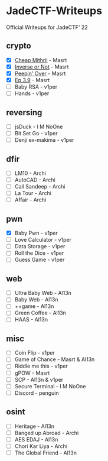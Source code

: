 # JadeCTF-Writeups
Official Writeups for JadeCTF' 22

## crypto

- [x] [Cheap Mithril](/crypto/cheap_mithril) - Masrt
- [x] [Inverse or Not](/crypto/inverse_or_not) - Masrt
- [x] [Peepin' Over](/crypto/peeping_over) - Masrt
- [x] [Ep 3.9](/crypto/ep_3.9) - Masrt
- [ ] Baby RSA - v1per
- [ ] Hands - v1per

## reversing

- [ ] jsDuck - I M NoOne
- [ ] Bit Set Go - v1per
- [ ] Denji ex-makima - v1per

## dfir

- [ ] LM10 - Archi
- [ ] AutoCAD - Archi
- [ ] Call Sandeep - Archi
- [ ] La Tour - Archi
- [ ] Affair - Archi

## pwn

- [x] Baby Pwn - v1per
- [ ] Love Calculator - v1per
- [ ] Data Storage - v1per
- [ ] Roll the Dice - v1per
- [ ] Guess Game - v1per

## web

- [ ] Ultra Baby Web - Al13n
- [ ] Baby Web - Al13n
- [ ] ++game - Al13n
- [ ] Green Coffee - Al13n
- [ ] HAAS - Al13n

## misc

- [ ] Coin Flip - v1per
- [ ] Game of Chance - Masrt & Al13n
- [ ] Riddle me this - v1per
- [ ] gPOW - Masrt
- [ ] SCP - Al13n & v1per
- [ ] Secure Terminal - I M NoOne
- [ ] Discord - penguin

## osint

- [ ] Heritage - Al13n
- [ ] Banged up Abroad - Archi
- [ ] AES EDAJ - Al13n
- [ ] Chori Kar Liya - Archi
- [ ] The Global Friend - Al13n
